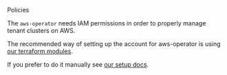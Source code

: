  Policies

The `aws-operator` needs IAM permissions in order to properly manage tenant
clusters on AWS.

The recommended way of setting up the account for aws-operator is using [our
terraform modules].

If you prefer to do it manually see [our setup docs].

[our setup docs]: https://github.com/giantswarm/docs/blob/25efccb0960bc739f85d4ef9b2043c694aeccbbd/src/content/guides/prepare-aws-account-for-tenant-clusters/index.md#3-permissions-setup
[our terraform modules]: https://github.com/giantswarm/giantswarm-aws-account-prerequisites
